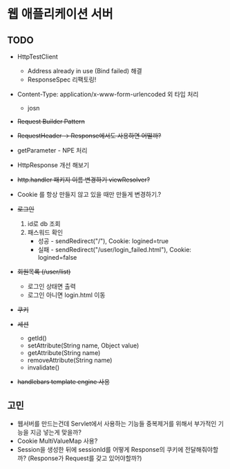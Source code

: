 # 웹 애플리케이션 서버

## TODO
- HttpTestClient
    - Address already in use (Bind failed) 해결
    - ResponseSpec 리팩토링!

- Content-Type: application/x-www-form-urlencoded 외 타입 처리
    - josn
- ~~Request Builder Pattern~~
- ~~RequestHeader -> Response에서도 사용하면 어떨까?~~
- getParameter - NPE 처리
- HttpResponse 개선 해보기
- ~~http.handler 패키지 이름 변경하기 viewResolver?~~ 
- Cookie 를 항상 만들지 않고 있을 때만 만들게 변경하기.?

- ~~로그인~~
   1. id로 db 조회 
   2. 패스워드 확인
      - 성공 - sendRedirect("/"), Cookie: logined=true
      - 실패 - sendRedirect("/user/login_failed.html"), Cookie: logined=false
- ~~회원목록 (/user/list)~~
   - 로그인 상태면 출력
   - 로그인 아니면 login.html 이동
- ~~쿠키~~
- ~~세션~~
   - getId() 
   - setAttribute(String name, Object value)
   - getAttribute(String name)
   - removeAttribute(String name)
   - invalidate() 
- ~~handlebars template engine 사용~~


## 고민 
- 웹서버를 만드는건데 Servlet에서 사용하는 기능들 중복제거를 위해서 부가적인 기능을 지금 넣는게 맞을까?
- Cookie MultiValueMap 사용?
- Session을 생성한 뒤에 sessionId를 어떻게 Response의 쿠키에 전달해줘야할까? (Response가 Request를 갖고 있어야할까?)